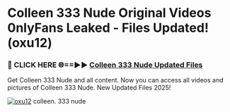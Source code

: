 # Colleen 333 Nude Original Videos 0nlyFans Leaked - Files Updated! (oxu12)

<h3>🔴 CLICK HERE 🌐==►► <a href="https://tinyurl.com/yc6ubb5a" rel="nofollow">Colleen 333 Nude Updated Files</a></h3>

Get Colleen 333 Nude and all content. Now you can access all videos and pictures of Colleen 333 Nude. New Updated Files 2025!

[![oxu12](https://i.imgur.com/7eu0CRL.gif)](https://tinyurl.com/yc6ubb5a)
colleen. 333 nude